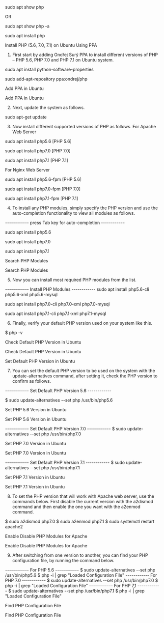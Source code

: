 sudo apt show php

OR

sudo apt show php -a

sudo apt install php

Install PHP (5.6, 7.0, 7.1) on Ubuntu Using PPA

1. First start by adding Ondřej Surý PPA to install different versions of PHP – PHP 5.6, PHP 7.0 and PHP 7.1 on Ubuntu system.

sudo apt install python-software-properties

sudo add-apt-repository ppa:ondrej/php

Add PPA in Ubuntu

Add PPA in Ubuntu

2. Next, update the system as follows.

sudo apt-get update

3. Now install different supported versions of PHP as follows.
For Apache Web Server

sudo apt install php5.6   [PHP 5.6]

sudo apt install php7.0   [PHP 7.0]

sudo apt install php7.1   [PHP 7.1]

For Nginx Web Server

sudo apt install php5.6-fpm   [PHP 5.6]

sudo apt install php7.0-fpm   [PHP 7.0]

sudo apt install php7.1-fpm   [PHP 7.1]

4. To install any PHP modules, simply specify the PHP version and use the auto-completion functionality to view all modules as follows.

------------ press Tab key for auto-completion ------------ 

sudo apt install php5.6 

sudo apt install php7.0 

sudo apt install php7.1 

Search PHP Modules

Search PHP Modules

5. Now you can install most required PHP modules from the list.

------------ Install PHP Modules ------------
sudo apt install php5.6-cli php5.6-xml php5.6-mysql 

sudo apt install php7.0-cli php7.0-xml php7.0-mysql 

sudo apt install php7.1-cli php7.1-xml php7.1-mysql 

6. Finally, verify your default PHP version used on your system like this.

$ php -v 

Check Default PHP Version in Ubuntu

Check Default PHP Version in Ubuntu

Set Default PHP Version in Ubuntu

7. You can set the default PHP version to be used on the system with the update-alternatives command, after setting it, check the PHP version to confirm as follows.

------------ Set Default PHP Version 5.6 ------------

$ sudo update-alternatives --set php /usr/bin/php5.6

Set PHP 5.6 Version in Ubuntu

Set PHP 5.6 Version in Ubuntu

------------ Set Default PHP Version 7.0 ------------
$ sudo update-alternatives --set php /usr/bin/php7.0

Set PHP 7.0 Version in Ubuntu

Set PHP 7.0 Version in Ubuntu

------------ Set Default PHP Version 7.1 ------------
$ sudo update-alternatives --set php /usr/bin/php7.1

Set PHP 7.1 Version in Ubuntu

Set PHP 7.1 Version in Ubuntu

8. To set the PHP version that will work with Apache web server, use the commands below. First disable the current version with the a2dismod command and then enable the one you want with the a2enmod command.

$ sudo a2dismod php7.0
$ sudo a2enmod php7.1
$ sudo systemctl restart apache2

Enable Disable PHP Modules for Apache

Enable Disable PHP Modules for Apache

9. After switching from one version to another, you can find your PHP configuration file, by running the command below.

------------ For PHP 5.6 ------------
$ sudo update-alternatives --set php /usr/bin/php5.6
$ php -i | grep "Loaded Configuration File"
------------ For PHP 7.0 ------------
$ sudo update-alternatives --set php /usr/bin/php7.0
$ php -i | grep "Loaded Configuration File"
------------ For PHP 7,1 ------------
$ sudo update-alternatives --set php /usr/bin/php7.1
$ php -i | grep "Loaded Configuration File"

Find PHP Configuration File

Find PHP Configuration File

